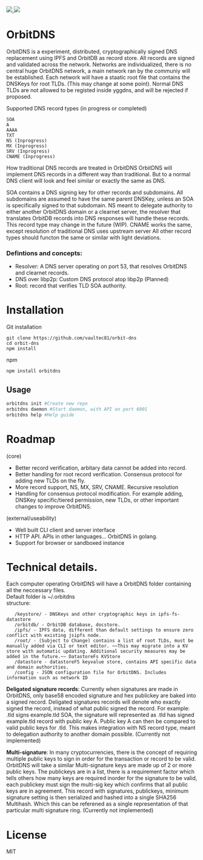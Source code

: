 <a href="https://localmesh.org">
<img src="https://img.shields.io/badge/Sponsored%20by-localmesh.org-green">
<img src="https://img.shields.io/badge/matrix-%23orbitdns%3Amatrix.org-blue">
</a>

# OrbitDNS
OrbitDNS is a experiment, distributed, cryptographically signed DNS replacement using IPFS and OrbitDB as record store.
All records are signed and validated across the network.
Networks are individualized, there is no central huge OrbitDNS network, a main network ran by the communiy will be established. Each network will have a staatic root file that contains the DNSKeys for root TLDs. (This may change at some point). Normal DNS TLDs are not allowed to be registed inside yggdns, and will be rejected if proposed.

Supported DNS record types (in progress or completed)
```
SOA
A
AAAA
TXT
NS (Inprogress)
MX (Inprogress)
SRV (Inprogress)
CNAME (Inprogress)
```

How traditional DNS records are treated in OrbitDNS
OrbitDNS will implement DNS records in a different way than traditional.
But to a normal DNS client will look and feel similar or exactly the same as DNS.

SOA contains a DNS signing key for other records and subdomains. All subdomains are assumed to have the same parent DNSKey, unless an SOA is specifically signed to that subdomain.
NS meant to delegate authority to either another OrbitDNS domain or a clearnet server, the resolver that translates OrbitDB records into DNS responses will handle these records. This record type may change in the future (WIP).
CNAME works the same, except resolution of traditional DNS uses upstream server
All other record types should functon the same or similar with light deviations.

### Defintions and concepts:
* Resolver: A DNS server operating on port 53, that resolves OrbitDNS and clearnet records.
* DNS over libp2p: Custom DNS protocol atop libp2p (Planned)
* Root: record that verifies TLD SOA authority.

# Installation

Git installation
```
git clone https://github.com/vaultec81/orbit-dns
cd orbit-dns
npm install
```

npm
```
npm install orbitdns
```

## Usage

```sh
orbitdns init #Create new repo
orbitdns daemon #Start daemon, with API on port 6001
orbitdns help #Help guide
```

# Roadmap
(core)
* Better record verification, arbitary data cannot be added into record.
* Better handling for root record verification. Consensus protocol for adding new TLDs on the fly.
* More record support, NS, MX, SRV, CNAME. Recursive resolution
* Handling for consensus protocol modification. For example adding, DNSKey specific/tiered permission, new TLDs, or other important changes to improve OrbitDNS. <br>

(external/useability)
* Well built CLI client and server interface
* HTTP API. APIs in other languages... OrbitDNS in golang. 
* Support for browser or sandboxed instance

# Technical details.
Each computer operating OrbitDNS will have a OrbitDNS folder containing all the neccessary files. <br>
Default folder is ~/.orbitdns <br>
structure: <br>
```
   /keystore/ - DNSKeys and other cryptographic keys in ipfs-fs-datastore
   /orbitdb/ - OrbitDB database, docstore.
   /ipfs/ - IPFS data, different than default settings to ensure zero conflict with existing jsipfs node.
   /root/ - (Subject to Change) contains a list of root TLDs, must be manually added via CLI or text editor. ~~This may migrate into a KV store with automatic updating. Additional security measures may be added in the future.~~ DatastoreFs KVStore
   /datastore - datastoreFS keyvalue store, contains API specific data and domain authorities.
   /config - JSON configuration file for OrbitDNS. Includes information such as network ID
```



**Deligated signature records**:
Currently when signatures are made in OrbitDNS, only base58 encoded signature and hex publickey are baked into a signed record. Deligated signatures records will denote who exactly signed the record, instead of what public signed the record. 
For example: .tld signs example.tld SOA, the signature will represented as .tld has signed example.tld record with public key A. Public key A can then be compared to valid public keys for .tld. This makes integration with NS record type, meant to delegation authority to another domain possible. (Currently not implemented)

**Multi-signature**:
In many cryptocurrencies, there is the concept of requiring multiple public keys to sign in order for the transaction or record to be valid. OrbitDNS will take a similar
Multi-signature keys are made up of 2 or more public keys. The publickeys are in a list, there is a requirement factor which tells others how many keys are required inorder for the signature to be valid, each publickey must sign the multi-sig key which confirms that all public keys are in agreement. This record with signatures, publickeys, minimum signature setting is then serialized and hashed into a single SHA256 Multihash. Which this can be referened as a single representation of that particular multi signature ring. (Currently not implemented)

# License
MIT
